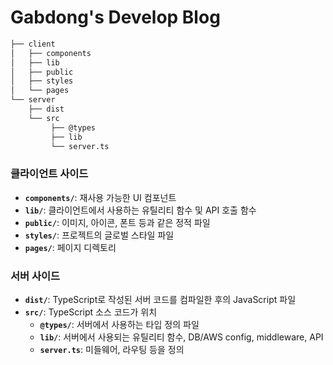 # Gabdong's Develop Blog

```bash
├── client
│   ├── components
│   ├── lib
│   ├── public
│   ├── styles
│   └── pages
└── server
    ├── dist
    └── src
         ├── @types
         ├── lib
         └── server.ts
```

### 클라이언트 사이드
- **`components/`**: 재사용 가능한 UI 컴포넌트
- **`lib/`**: 클라이언트에서 사용하는 유틸리티 함수 및 API 호출 함수
- **`public/`**: 이미지, 아이콘, 폰트 등과 같은 정적 파일
- **`styles/`**: 프로젝트의 글로벌 스타일 파일
- **`pages/`**: 페이지 디렉토리

### 서버 사이드
- **`dist/`**: TypeScript로 작성된 서버 코드를 컴파일한 후의 JavaScript 파일
- **`src/`**: TypeScript 소스 코드가 위치
  - **`@types/`**: 서버에서 사용하는 타입 정의 파일
  - **`lib/`**: 서버에서 사용되는 유틸리티 함수, DB/AWS config, middleware, API
  - **`server.ts`**: 미들웨어, 라우팅 등을 정의
